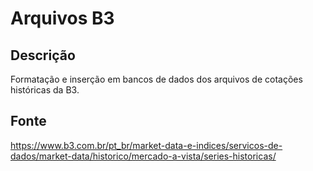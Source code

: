 # Arquivos B3

## Descrição

Formatação e inserção em bancos de dados dos arquivos de cotações históricas da B3.

## Fonte

https://www.b3.com.br/pt_br/market-data-e-indices/servicos-de-dados/market-data/historico/mercado-a-vista/series-historicas/
